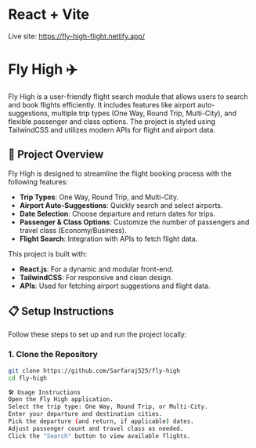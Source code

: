 # React + Vite

Live site: https://fly-high-flight.netlify.app/

# Fly High ✈️

Fly High is a user-friendly flight search module that allows users to search and book flights efficiently. It includes features like airport auto-suggestions, multiple trip types (One Way, Round Trip, Multi-City), and flexible passenger and class options. The project is styled using TailwindCSS and utilizes modern APIs for flight and airport data.

## 🚀 Project Overview

Fly High is designed to streamline the flight booking process with the following features:
- **Trip Types**: One Way, Round Trip, and Multi-City.
- **Airport Auto-Suggestions**: Quickly search and select airports.
- **Date Selection**: Choose departure and return dates for trips.
- **Passenger & Class Options**: Customize the number of passengers and travel class (Economy/Business).
- **Flight Search**: Integration with APIs to fetch flight data.

This project is built with:
- **React.js**: For a dynamic and modular front-end.
- **TailwindCSS**: For responsive and clean design.
- **APIs**: Used for fetching airport suggestions and flight data.

## 📋 Setup Instructions

Follow these steps to set up and run the project locally:

### 1. Clone the Repository
```bash
git clone https://github.com/Sarfaraj525/fly-high
cd fly-high

🛠️ Usage Instructions
Open the Fly High application.
Select the trip type: One Way, Round Trip, or Multi-City.
Enter your departure and destination cities.
Pick the departure (and return, if applicable) dates.
Adjust passenger count and travel class as needed.
Click the "Search" button to view available flights.